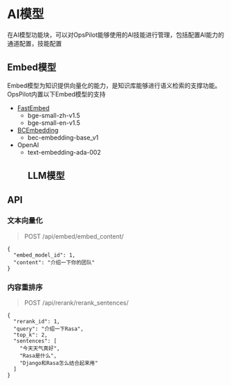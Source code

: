 # AI模型

在AI模型功能块，可以对OpsPilot能够使用的AI技能进行管理，包括配置AI能力的通道配置，技能配置

## Embed模型

Embed模型为知识提供向量化的能力，是知识库能够进行语义检索的支撑功能。OpsPilot内置以下Embed模型的支持

* [FastEmbed](https://qdrant.github.io/fastembed/)
  * bge-small-zh-v1.5
  * bge-small-en-v1.5
* [BCEmbedding](https://github.com/netease-youdao/BCEmbedding)
  * bec-embedding-base_v1
* OpenAI
  * text-embedding-ada-002
    ## LLM模型

## API

### 文本向量化

> POST /api/embed/embed_content/

```
{
  "embed_model_id": 1,
  "content": "介绍一下你的团队"
}
```

### 内容重排序

> POST /api/rerank/rerank_sentences/

```
{
  "rerank_id": 1,
  "query": "介绍一下Rasa",
  "top_k": 2,
  "sentences": [
    "今天天气真好",
    "Rasa是什么",
    "Django和Rasa怎么结合起来用"
  ]
}
```
